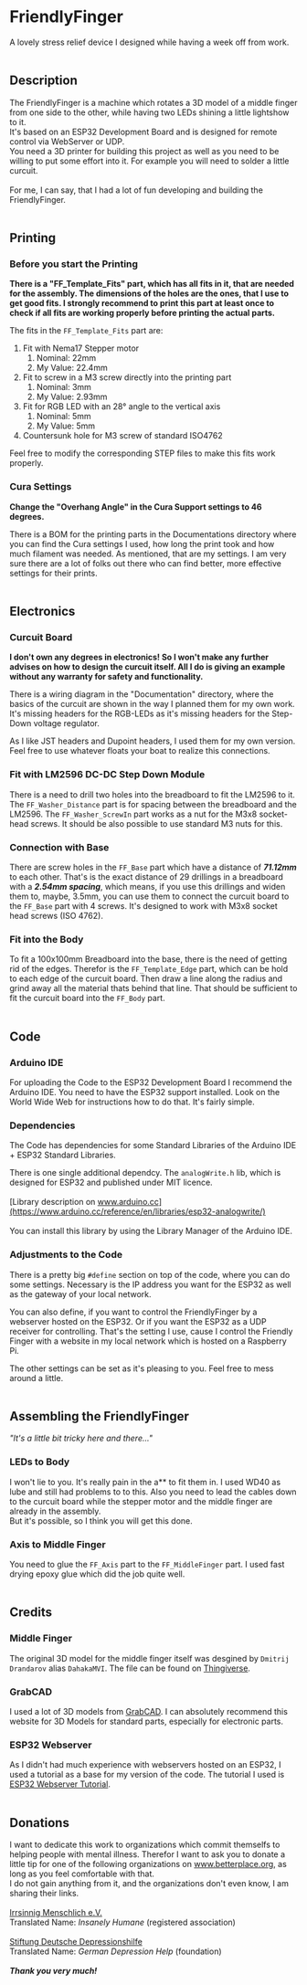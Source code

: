 # FriendlyFinger

A lovely stress relief device I designed while having a week off from work.<br></br>


## Description ##

The FriendlyFinger is a machine which rotates a 3D model of a middle finger from one side to the other, while having two LEDs shining a little lightshow to it.\
It's based on an ESP32 Development Board and is designed for remote control via WebServer or UDP.\
You need a 3D printer for building this project as well as you need to be willing to put some effort into it.
For example you will need to solder a little curcuit.<br></br>
For me, I can say, that I had a lot of fun developing and building the FriendlyFinger.<br></br>



## Printing ##

### Before you start the Printing ###

<p><strong>
  There is a "FF_Template_Fits" part, which has all fits in it, that are needed for the assembly.
  The dimensions of the holes are the ones, that I use to get good fits.
  I strongly recommend to print this part at least once to check if all fits are working properly before printing the actual parts.
</strong><br>
</p>

The fits in the ```FF_Template_Fits``` part are:

<ol>
  <li>Fit with Nema17 Stepper motor
    <ol>
      <li>Nominal:    22mm</li>
      <li>My Value:   22.4mm</li>
    </ol>
  </li>
  <li>Fit to screw in a M3 screw directly into the printing part
    <ol>
      <li>Nominal:    3mm</li>
      <li>My Value:   2.93mm</li>
    </ol>
  </li>
  <li>Fit for RGB LED with an 28° angle to the vertical axis
    <ol>
      <li>Nominal:    5mm</li>
      <li>My Value:   5mm</li>
    </ol>
  </li>    
  <li>Countersunk hole for M3 screw of standard ISO4762</li>
</ol>

Feel free to modify the corresponding STEP files to make this fits work properly.


### Cura Settings ###

<p><strong>
  Change the "Overhang Angle" in the Cura Support settings to 46 degrees.
</strong><br>
</p>

There is a BOM for the printing parts in the Documentations directory where you can find the Cura settings I used, how long the print took and how much filament was needed.
As mentioned, that are my settings. I am very sure there are a lot of folks out there who can find better, more effective settings for their prints.<br></br>



## Electronics ##

### Curcuit Board ###

<p><strong>
  I don't own any degrees in electronics!
  So I won't make any further advises on how to design the curcuit itself.
  All I do is giving an example without any warranty for safety and functionality.
</strong><br>
</p>

There is a wiring diagram in the "Documentation" directory, where the basics of the curcuit are shown in the way I planned them for my own work. It's missing headers for the RGB-LEDs as it's missing headers for the Step-Down voltage regulator.
  
  As I like JST headers and Dupoint headers, I used them for my own version.
Feel free to use whatever floats your boat to realize this connections.


### Fit with LM2596 DC-DC Step Down Module ###

There is a need to drill two holes into the breadboard to fit the LM2596 to it.
The ```FF_Washer_Distance``` part is for spacing between the breadboard and the LM2596.
The ```FF_Washer_ScrewIn``` part works as a nut for the M3x8 socket-head screws. It should be also possible to use standard M3 nuts for this.


### Connection with Base ###

There are screw holes in the ```FF_Base``` part which have a distance of ***71.12mm*** to each other. That's is the exact distance of 29 drillings in a breadboard with a ***2.54mm spacing***, which means, if you use this drillings and widen them to, maybe, 3.5mm, you can use them to connect the curcuit board to the ```FF_Base``` part with 4 screws.
It's designed to work with M3x8 socket head screws (ISO 4762).


### Fit into the Body ###

To fit a 100x100mm Breadboard into the base, there is the need of getting rid of the edges.
Therefor is the ```FF_Template_Edge``` part, which can be hold to each edge of the curcuit board. Then draw a line along the radius and grind away all the material thats behind that line.
That should be sufficient to fit the curcuit board into the ```FF_Body``` part.<br></br>



## Code ##

### Arduino IDE ###

For uploading the Code to the ESP32 Development Board I recommend the Arduino IDE.
You need to have the ESP32 support installed. Look on the World Wide Web for instructions how to do that. It's fairly simple.


### Dependencies ###

The Code has dependencies for some Standard Libraries of the Arduino IDE + ESP32 Standard Libraries.

There is one single additional dependcy. The ```analogWrite.h``` lib, which is designed for ESP32 and published under MIT licence.<br></br>
[Library description on www.arduino.cc](https://www.arduino.cc/reference/en/libraries/esp32-analogwrite/)<br></br>
You can install this library by using the Library Manager of the Arduino IDE.

### Adjustments to the Code ###

There is a pretty big ```#define``` section on top of the code, where you can do some settings.
Necessary is the IP address you want for the ESP32 as well as the gateway of your local network.

You can also define, if you want to control the FriendlyFinger by a webserver hosted on the ESP32. Or if you want the ESP32 as a UDP receiver for controlling. That's the setting I use, cause I control the Friendly Finger with a website in my local network which is hosted on a Raspberry Pi.

The other settings can be set as it's pleasing to you. Feel free to mess around a little.<br></br>



## Assembling the FriendlyFinger ##

*"It's a little bit tricky here and there..."*

### LEDs to Body ###

I won't lie to you. It's really pain in the a** to fit them in. I used WD40 as lube and still had problems to to this. Also you need to lead the cables down to the curcuit board while the stepper motor and the middle finger are already in the assembly.\
But it's possible, so I think you will get this done.

### Axis to Middle Finger ###

You need to glue the ```FF_Axis``` part to the ```FF_MiddleFinger``` part. I used fast drying epoxy glue which did the job quite well.<br></br>


## Credits ##

### Middle Finger ###

The original 3D model for the middle finger itself was desgined by ```Dmitrij Drandarov``` alias ```DahakaMVI```.
The file can be found on [Thingiverse](https://www.thingiverse.com/thing:4923022).

### GrabCAD ###

I used a lot of 3D models from [GrabCAD](https://grabcad.com).
I can absolutely recommend this website for 3D Models for standard parts, especially for electronic parts.

### ESP32 Webserver ###

As I didn't had much experience with webservers hosted on an ESP32, I used a tutorial as a base for my version of the code.
The tutorial I used is [ESP32 Webserver Tutorial](https://lastminuteengineers.com/creating-esp32-web-server-arduino-ide/).<br></br>



## Donations ##

I want to dedicate this work to organizations which commit themselfs to helping people with mental illness.
Therefor I want to ask you to donate a little tip for one of the following organizations on www.betterplace.org, as long as you feel comfortable with that.\
I do not gain anything from it, and the organizations don't even know, I am sharing their links.
<br></br>
[Irrsinnig Menschlich e.V.](https://www.betterplace.org/de/organisations/2508-irrsinnig-menschlich-e-v)\
Translated Name: *Insanely Humane* (registered association)
<br></br>
[Stiftung Deutsche Depressionshilfe](https://www.betterplace.org/de/organisations/24384-stiftung-deutsche-depressionshilfe)\
Translated Name: *German Depression Help* (foundation)
<br></br>
***Thank you very much!***
